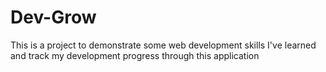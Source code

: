 # Dev-Grow
This is a project to demonstrate some web development skills I've learned and track my development progress through this application
